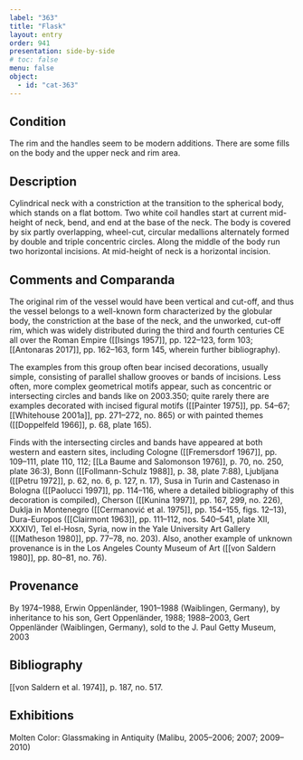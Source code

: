 ```yaml
---
label: "363"
title: "Flask"
layout: entry
order: 941
presentation: side-by-side
# toc: false
menu: false
object:
  - id: "cat-363"
---
```


## Condition

The rim and the handles seem to be modern additions. There are some fills on the body and the upper neck and rim area.

## Description

Cylindrical neck with a constriction at the transition to the spherical body, which stands on a flat bottom. Two white coil handles start at current mid-height of neck, bend, and end at the base of the neck. The body is covered by six partly overlapping, wheel-cut, circular medallions alternately formed by double and triple concentric circles. Along the middle of the body run two horizontal incisions. At mid-height of neck is a horizontal incision.

## Comments and Comparanda

The original rim of the vessel would have been vertical and cut-off, and thus the vessel belongs to a well-known form characterized by the globular body, the constriction at the base of the neck, and the unworked, cut-off rim, which was widely distributed during the third and fourth centuries CE all over the Roman Empire ([[Isings 1957]], pp. 122–123, form 103; [[Antonaras 2017]], pp. 162–163, form 145, wherein further bibliography).

The examples from this group often bear incised decorations, usually simple, consisting of parallel shallow grooves or bands of incisions. Less often, more complex geometrical motifs appear, such as concentric or intersecting circles and bands like on 2003.350; quite rarely there are examples decorated with incised figural motifs ([[Painter 1975]], pp. 54–67; [[Whitehouse 2001a]], pp. 271–272, no. 865) or with painted themes ([[Doppelfeld 1966]], p. 68, plate 165).

Finds with the intersecting circles and bands have appeared at both western and eastern sites, including Cologne ([[Fremersdorf 1967]], pp. 109–111, plate 110, 112; [[La Baume and Salomonson 1976]], p. 70, no. 250, plate 36:3), Bonn ([[Follmann-Schulz 1988]], p. 38, plate 7:88), Ljubljana ([[Petru 1972]], p. 62, no. 6, p. 127, n. 17), Susa in Turin and Castenaso in Bologna ([[Paolucci 1997]], pp. 114–116, where a detailed bibliography of this decoration is compiled), Cherson ([[Kunina 1997]], pp. 167, 299, no. 226), Duklja in Montenegro ([[Cermanović et al. 1975]], pp. 154–155, figs. 12–13), Dura-Europos ([[Clairmont 1963]], pp. 111–112, nos. 540–541, plate XII, XXXIV), Tel el-Hosn, Syria, now in the Yale University Art Gallery ([[Matheson 1980]], pp. 77–78, no. 203). Also, another example of unknown provenance is in the Los Angeles County Museum of Art ([[von Saldern 1980]], pp. 80–81, no. 76).

## Provenance

By 1974–1988, Erwin Oppenländer, 1901–1988 (Waiblingen, Germany), by inheritance to his son, Gert Oppenländer, 1988; 1988–2003, Gert Oppenländer (Waiblingen, Germany), sold to the J. Paul Getty Museum, 2003

## Bibliography

[[von Saldern et al. 1974]], p. 187, no. 517.

## Exhibitions

Molten Color: Glassmaking in Antiquity (Malibu, 2005–2006; 2007; 2009–2010)